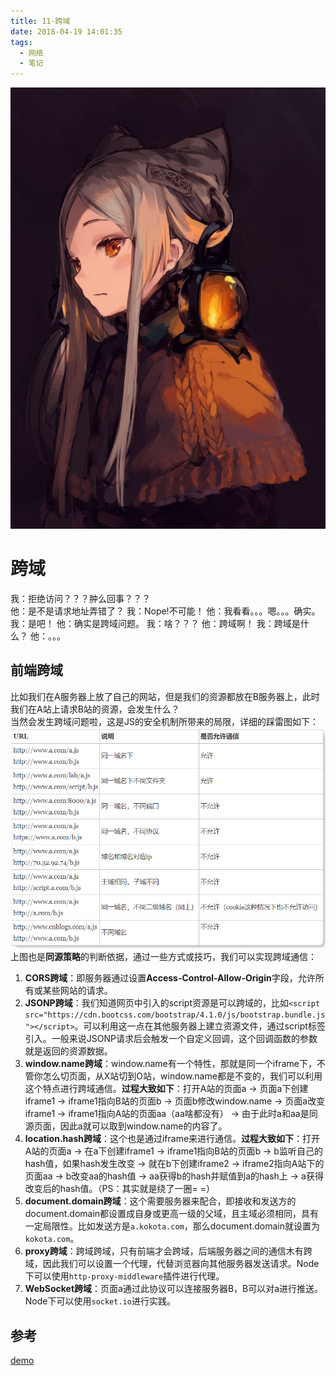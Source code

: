 ```yaml
---
title: 11-跨域
date: 2018-04-19 14:01:35
tags:
  - 网络
  - 笔记
---
```

<img src="/images/index/11.png" />
<!--more-->

# 跨域
我：拒绝访问？？？肿么回事？？？  
他：是不是请求地址弄错了？
我：Nope!不可能！
他：我看看。。。嗯。。。确实。
我：是吧！
他：确实是跨域问题。
我：啥？？？
他：跨域啊！
我：跨域是什么？
他：。。。

## 前端跨域
比如我们在A服务器上放了自己的网站，但是我们的资源都放在B服务器上，此时我们在A站上请求B站的资源，会发生什么？  
当然会发生跨域问题啦，这是JS的安全机制所带来的局限，详细的踩雷图如下：  
![是否跨域的判断依据](/images/跨域1.jpg)  
上图也是**同源策略**的判断依据，通过一些方式或技巧，我们可以实现跨域通信：  
1. **CORS跨域**：即服务器通过设置**Access-Control-Allow-Origin**字段，允许所有或某些网站的请求。
2. **JSONP跨域**：我们知道网页中引入的script资源是可以跨域的，比如`<script src="https://cdn.bootcss.com/bootstrap/4.1.0/js/bootstrap.bundle.js"></script>`。可以利用这一点在其他服务器上建立资源文件，通过script标签引入。一般来说JSONP请求后会触发一个自定义回调，这个回调函数的参数就是返回的资源数据。
3. **window.name跨域**：window.name有一个特性，那就是同一个iframe下，不管你怎么切页面，从X站切到O站，window.name都是不变的，我们可以利用这个特点进行跨域通信。**过程大致如下**：打开A站的页面a -> 页面a下创建iframe1 -> iframe1指向B站的页面b -> 页面b修改window.name -> 页面a改变iframe1 -> iframe1指向A站的页面aa（aa啥都没有） -> 由于此时a和aa是同源页面，因此a就可以取到window.name的内容了。
4. **location.hash跨域**：这个也是通过iframe来进行通信。**过程大致如下**：打开A站的页面a -> 在a下创建iframe1 -> iframe1指向B站的页面b -> b监听自己的hash值，如果hash发生改变 -> 就在b下创建iframe2 -> iframe2指向A站下的页面aa -> b改变aa的hash值 -> aa获得b的hash并赋值到a的hash上 -> a获得改变后的hash值。（PS：其实就是绕了一圈= =）
5. **document.domain跨域**：这个需要服务器来配合，即接收和发送方的document.domain都设置成自身或更高一级的父域，且主域必须相同，具有一定局限性。比如发送方是`a.kokota.com`，那么document.domain就设置为`kokota.com`。
6. **proxy跨域**：跨域跨域，只有前端才会跨域，后端服务器之间的通信木有跨域，因此我们可以设置一个代理，代替浏览器向其他服务器发送请求。Node下可以使用`http-proxy-middleware`插件进行代理。
7. **WebSocket跨域**：页面a通过此协议可以连接服务器B，B可以对a进行推送。Node下可以使用`socket.io`进行实践。

## 参考
[demo](https://github.com/KokoTa/cross-domain)